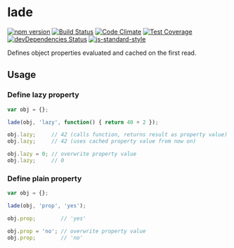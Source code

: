 # lade
[![npm version](https://img.shields.io/npm/v/lade.svg)](https://www.npmjs.com/package/lade)
[![Build Status](https://img.shields.io/travis/vlazar/lade.svg)](https://travis-ci.org/vlazar/lade)
[![Code Climate](https://img.shields.io/codeclimate/github/vlazar/lade.svg)](https://codeclimate.com/github/vlazar/lade)
[![Test Coverage](https://img.shields.io/codeclimate/coverage/github/vlazar/lade.svg)](https://codeclimate.com/github/vlazar/lade/coverage)
[![devDependencies Status](https://img.shields.io/david/dev/vlazar/lade.svg)](https://david-dm.org/vlazar/lade#info=devDependencies)
[![js-standard-style](https://img.shields.io/badge/code%20style-standard-brightgreen.svg)](https://github.com/feross/standard)

Defines object properties evaluated and cached on the first read.

## Usage

### Define lazy property

```javascript
var obj = {};

lade(obj, 'lazy', function() { return 40 + 2 });

obj.lazy;     // 42 (calls function, returns result as property value)
obj.lazy;     // 42 (uses cached property value from now on)

obj.lazy = 0; // overwrite property value
obj.lazy;     // 0
```

### Define plain property

```javascript
var obj = {};

lade(obj, 'prop', 'yes');

obj.prop;        // 'yes'

obj.prop = 'no'; // overwrite property value
obj.prop;        // 'no'
```
